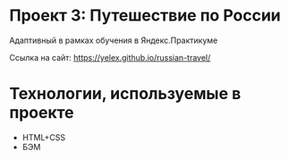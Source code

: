# Проект 3: Путешествие по России

Адаптивный в рамках обучения в Яндекс.Практикуме

Ссылка на сайт: https://yelex.github.io/russian-travel/

# Технологии, используемые в проекте
- HTML+CSS
- БЭМ

